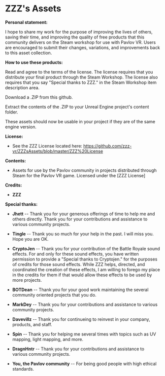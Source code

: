 # ZZZ's Assets

**Personal statement:**

I hope to share my work for the purpose of improving the lives of others, saving their time, and improving the quality of free products that this community delivers on the Steam workshop for use with Pavlov VR. Users are encouraged to submit their changes, variations, and improvements back to this asset collection.


**How to use these products:**

Read and agree to the terms of the license. The license requires that you distribute your final product through the Steam Workshop. The license also requires that you say "Special thanks to ZZZ." in the Steam Workshop item description area.

Download a .ZIP from this github.

Extract the contents of the .ZIP to your Unreal Engine project's content folder.

These assets should now be usable in your project if they are of the same engine version.

**License:**

* See the ZZZ License located here: https://github.com/zzz-vr/ZZZsAssets/blob/master/ZZZ%20License



**Contents:**

* Assets for use by the Pavlov community in projects distributed through Steam for the Pavlov VR game. Licensed under the [ZZZ License]



**Credits:**

* **ZZZ**



**Special thanks:**

* **Jhett** -- Thank you for your generous offerings of time to help me and others directly. Thank you for your contributions and assistance to various community projects.

* **Tingle** -- Thank you so much for your help in the past. I will miss you. Hope you are OK.

* **CryptoJen** -- Thank you for your contribution of the Battle Royale sound effects. For and only for these sound effects, you have written permission to provide a "Special thanks to Cryptojen." for the purposes of credits for those sound effects. While ZZZ helps, directed, and coordinated the creation of these effects, I am willing to forego my place in the credits for them if that would allow these effects to be used by more projects.

* **BOTDean** -- Thank you for your good work maintaining the several community oriented projects that you do.

* **MarkDey** -- Thank you for your contributions and assistance to various community projects.

* **Davevillz** -- Thank you for continueing to reinvest in your company, products, and staff. 

* **Spin** -- Thank you for helping me several times with topics such as UV mapping, light mapping, and more.

* **DragnHntr** -- Thank you for your contributions and assistance to various community projects.

* **You, the Pavlov community** -- For being good people with high ethical standards.
